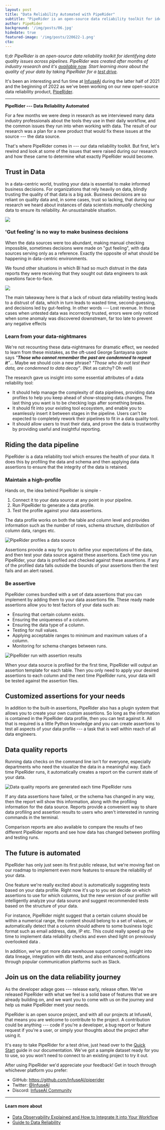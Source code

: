 ```yaml
---
layout: post
title: "Data Reliability Automated with PipeRider"
subtitle: "PipeRider is an open-source data reliability toolkit for identifying data quality issues across pipelines."
author: PipeRider
background: '/img/posts/06.jpg'
hidedate: true
featured-image: '/img/posts/220622-1.png'
cta: 
---
```


tl;dr *PipeRider is an open-source data reliability toolkit for identifying data quality issues across pipelines. PipeRider was created after months of industry research and it's *[*available now*](https://github.com/InfuseAI/piperider)*. Start learning more about the quality of your data by taking PipeRider for a *[*test drive*](https://docs.piperider.io/quick-start?utm_source=medium&utm_medium=piperider_intro&utm_id=blog)*.*

It's been an interesting and fun time at [InfuseAI](https://www.infuseai.io/?utm_source=medium&utm_medium=piperider_intro&utm_id=blog) during the latter half of 2021 and the beginning of 2022 as we've been working on our new open-source data reliability product, [PipeRider](https://piperider.io/?utm_source=medium&utm_medium=piperider_intro&utm_id=blog).

---

**PipeRider --- Data Reliability Automated**

For a few months we were deep in research as we interviewed many data industry professionals about the tools they use in their daily workflow, and the common issues they run into when working with data. The result of our research was a plan for a new product that would fix these issues at the source --- the data source.

That's where PipeRider comes in --- our data reliability toolkit. But first, let's rewind and look at some of the issues that were raised during our research and how these came to determine what exactly PipeRider would become.

## Trust in Data

In a data-centric world, trusting your data is essential to make informed business decisions. For organizations that rely heavily on data, blindly trusting the quality of that data is a big ask. Business decisions are so reliant on quality data and, in some cases, trust so lacking, that during our research we heard about instances of data scientists *manually* checking data to ensure its reliability. An unsustainable situation.

![](/img/posts/220622-2.png)
    
### 'Gut feeling' is no way to make business decisions

When the data sources were too abundant, making manual checking impossible, sometimes decisions were made on "gut feeling", with data sources serving only as a reference. Exactly the opposite of what should be happening in data-centric environments.

We found other situations in which BI had so much distrust in the data reports they were receiving that they sought out data engineers to ask questions face-to-face.

![](/img/posts/220622-3.png)

The main takeaway here is that a lack of robust data reliability testing leads to a distrust of data, which in turn leads to wasted time, second-guessing, and decisions led by gut-feeling. In other words --- Lost revenue. In those cases when untested data was incorrectly trusted, errors were only noticed when some anomaly was discovered downstream, far too late to prevent any negative effects

### Learn from your data-nightmares

We're not recounting these data-nightmares for dramatic effect, we needed to learn from these mistakes, as the oft-used George Santayana quote says *"**Those who cannot remember the past are condemned to repeat it**"*... Maybe we should coin a new phrase? *"Those who do not test their data, are condemned to data decay"*. (Not as catchy? Oh well)

The research gave us insight into some essential attributes of a data reliability tool:

-   It should help manage the complexity of data pipelines, providing data profiles to help you keep ahead of show-stopping data changes. The last thing you want is to be checking logs after something breaks.
-   It should fit into your existing tool ecosystem, and enable you to seamlessly insert it between stages in the pipeline. Users can't be expected to completely rework their pipelines to fit in a data quality tool.
-   It should allow users to trust their data, and prove the data is trustworthy by providing useful and insightful reporting.

## Riding the data pipeline


PipeRider is a data reliability tool which ensures the health of your data. It does this by profiling the data and schema and then applying data assertions to ensure that the integrity of the data is retained.

### Maintain a high-profile


Hands on, the idea behind PipeRider is simple -

1.  Connect it to your data source at any point in your pipeline.
2.  Run PipeRider to generate a data profile.
3.  Test the profile against your data assertions.

The data profile works on both the table and column level and provides information such as the number of rows, schema structure, distribution of column data, ranges etc.

![PipeRider profiles a data source](/img/posts/220622-4.png "PipeRider profiles a data source")



Assertions provide a way for you to define your expectations of the data, and then test your data source against these assertions. Each time you run PipeRider, your data is profiled and checked against these assertions. If any of the profiled data falls outside the bounds of your assertions then the test fails and an alert raised.

### Be assertive

PipeRider comes bundled with a set of data assertions that you can implement by adding them to your data assertions file. These ready made assertions allow you to test factors of your data such as:

-   Ensuring that certain column exists.
-   Ensuring the uniqueness of a column.
-   Ensuring the data type of a column.
-   Testing for null values.
-   Applying acceptable ranges to minimum and maximum values of a column.
-   Monitoring for schema changes between runs.

![PipeRider run with assertion results](/img/posts/220622-5.png "PipeRider run with assertion results")

When your data source is profiled for the first time, PipeRider will output an assertion template for each table. Then you only need to apply your desired assertions to each column and the next time PipeRider runs, your data will be tested against the assertion files.
  
## Customized assertions for your needs

In addition to the built-in assertions, PipeRider also has a plugin system that allows you to create your own custom assertions. So long as the information is contained in the PipeRider data profile, then you can test against it. All that is required is a little Python knowledge and you can create assertions to test all aspects of your data profile --- a task that is well within reach of all data engineers.
  
## Data quality reports

Running data checks on the command line isn't for everyone, especially departments who need the visualize the data in a meaningful way. Each time PipeRider runs, it automatically creates a report on the current state of your data.

![Data quality reports are generated each time PipeRider runs](/img/posts/220622-6.png "Data quality reports are generated each time PipeRider runs")


If any data assertions have failed, or the schema has changed in any way, then the report will show this information, along with the profiling information for the data source. Reports provide a convenient way to share data profiling and assertion results to users who aren't interested in running commands in the terminal.

Comparison reports are also available to compare the results of two different PipeRider reports and see how data has changed between profiling and testing runs.

## The future is automated

PipeRider has only just seen its first public release, but we're moving fast on our roadmap to implement even more features to ensure the reliability of your data.

One feature we're really excited about is automatically suggesting tests based on your data profile. Right now it's up to you set decide on which assertions to use for which columns, but the new version of our profiler will intelligently analyze your data source and suggest recommended tests based on the structure of your data.

For instance, PipeRider might suggest that a certain column should be within a numerical range, the content should belong to a set of values, or automatically detect that a column should adhere to some business logic format such as email address, date, IP etc. This could really speed up the time to implement data reliability checks and even shed light on previously overlooked data .

In addition, we've got more data warehouse support coming, insight into data lineage, integration with dbt tests, and also enhanced notifications through popular communication platforms such as Slack.
    
## Join us on the data reliability journey

As the developer adage goes --- release early, release often. We've released PipeRider with what we feel is a solid base of features that we are already building on, and we want you to come with us on the journey and help us make PipeRider meet your needs.

PipeRider is an open source project, and with all our projects at InfuseAI, that means you are welcome to contribute to the project. A contribution could be anything --- code if you're a developer, a bug report or feature request if you're a user, or simply your thoughts about the project after using it.

It's easy to take PipeRider for a test drive, just head over to the [Quick Start](https://docs.piperider.io/quick-start?utm_source=medium&utm_medium=piperider_intro&utm_id=blog) guide in our documentation. We've got a sample dataset ready for you to use, so you won't need to connect to an existing project to try it out.

After using PipeRider we'd appreciate your feedback! Get in touch through whichever platform you prefer:

-   GitHub: <https://github.com/InfuseAI/piperider>
-   Twitter: [@InfuseAI](https://twitter.com/InfuseAI)
-   Discord: [InfuseAI Community](https://discord.com/invite/328QcXnkKD)

--- 
#### Learn more about 
* [Data Observability Explained and How to Integrate It into Your Workflow](https://blog.piperider.io/guide-to-data-observability.html)
* [Guide to Data Reliability](https://blog.piperider.io/guide-to-data-reliability.html)
